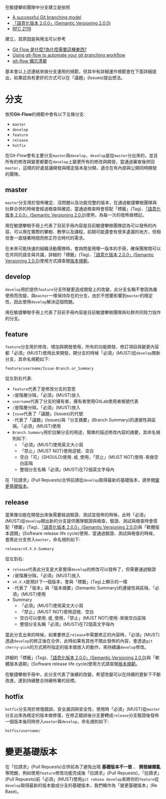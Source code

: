 在敏捷攀術團隊中分支建立是依照
- [A successful Git branching model](https://nvie.com/posts/a-successful-git-branching-model/)
- [「語意化版本 2.0.0」(Semantic Versioning 2.0.0)](https://semver.org/lang/zh-TW/#%E8%AA%9E%E6%84%8F%E5%8C%96%E7%89%88%E6%9C%AC-200)
- [RFC 2119](https://www.ietf.org/rfc/rfc2119.txt)

建立，其原因是與用法可以參考
- [Git Flow 是什麼?為什麼需要這種東西?](https://gitbook.tw/chapters/gitflow/why-need-git-flow.html)
- [Using git-flow to automate your git branching workflow](https://jeffkreeftmeijer.com/git-flow/)
- [git-flow 備忘清單](https://danielkummer.github.io/git-flow-cheatsheet/index.zh_TW.html)

基本會以上述連結來做分支運用的規範，但其中有詳細運作規範會在下面詳細提出，如果認為有更好的方式可以在「議題」(Issues)提出想法。  

# 分支
依照**Git-Flow**的規範中會有以下五條分支:
- `master`
- `develop`
- `feature`
- `release`
- `hotfix`

在Git-Flow會有主要分支`master`與`develop`，`develop`是從`master`分出來的，並且所有的修改與變更都要在`develop`上變更所有的修改與開發，當通過審查後併回`master`，這樣的好處是讓開發與穩定版本是分開，適合在有內部與公開同時開發的團隊。

## master
`master`分支用於發佈確定、沒問題以及功能完整的版本，在通過敏捷攀樹團隊與社群合併的時候會經過檢查與確認，當通過檢查時會搭配「標籤」(Tag)、[「語意化版本 2.0.0」(Semantic Versioning 2.0.0)](https://semver.org/lang/zh-TW/#%E8%AA%9E%E6%84%8F%E5%8C%96%E7%89%88%E6%9C%AC-200)使用，為每一次的發佈做標記。  

用在敏捷攀樹手冊上代表了目前手冊內容是目前敏捷攀樹團隊認為可以發佈的內容，可以用在實際的攀樹、教學以及課程，前期可能還會有很多遺漏的地方，但相信會一直隨著時間而修正符合時代的需求。

在未來可能快速的組織活動團隊時，會詢問是用哪一版本的手冊，確保團隊間可以在共同的語言與共識，詳細的「標籤」(Tag)、[「語意化版本 2.0.0」(Semantic Versioning 2.0.0)](https://semver.org/lang/zh-TW/#%E8%AA%9E%E6%84%8F%E5%8C%96%E7%89%88%E6%9C%AC-200)使用方式請查閱[版本規範](./版本規範.md)。

## develop
`develop`用於提供`feature`分支所變更造成開發上的改變，此分支名稱不會因為誰使用而改變，與`master`一樣保持存在的分支，由於不想要影響到`master`的穩定性，因此使用`develop`解決這個問題。

用在敏捷攀樹手冊上代表了目前手冊內容是目前敏捷攀樹團隊與社群共同努力協作的分支。

## feature
`feature`分支用於修改、增加與開發使用，所有的功能開發、修訂項目與變更內容都「必須」(MUST)使用此來開發，開分支的時候「必須」(MUST)從`develop`開新分支，其命名規範如下:

`feature/username/Issue-Branch.or_Summary`

從左到右代表:
- `feature`代表了是修改分支的意思
- `/`是階層分隔，「必須」(MUST)放入
- `username`代表了分支的擁有者，擁有者使用GitLab使用者帳號代表
- `/`是階層分隔，「必須」(MUST)放入
- `Issue`代表了「議題」(Issues)的代號
- `-`代表了「議題」(Issues)與「分支摘要」(Branch Summary)的連接性與區隔，「必須」(MUST)使用
- `Branch.Summary`用於註解分支的用途，簡單的描述修改內容的摘要，其命名規則如下:
  - 「必須」(MUST)使用英文大小寫
  - 「禁止」(MUST NOT)使用逗號、空白
  - 空白「可」(SHOULD)使用`.`或`_`使用，「禁止」(MUST NOT)使用`-`來做空白區隔
  - 整個分支名稱「必須」(MUST)在72個英文字母內

在「拉請求」(Pull Repuests)合併前請從`develop`取得最新的基礎版本，請參閱[變更基礎版本](#變更基礎版本)。

## release
當某像功能在開發出來後需要經過驗證、測試並發佈的時候，此時「必須」(MUST)從`develop`開出新的分支提供團隊驗證與檢查，驗證、測試與檢查時會搭配「標籤」(Tag)、[「語意化版本 2.0.0」(Semantic Versioning 2.0.0)](https://semver.org/lang/zh-TW/#%E8%AA%9E%E6%84%8F%E5%8C%96%E7%89%88%E6%9C%AC-200)與「軟體版本週期」(Software release life cycle)使用，當通過驗證、測試與檢查的時候，會將此分支併入`master`，命名規則如下:

`release/vX.X.X-Summary`

從左到右:
- `release`代表此分支是大家覺得`develop`的修改可以發佈了，但需要通過驗證
- `/`是階層分隔，「必須」(MUST)放入
- `vX.X.X`是預計下一個版本，會與「標籤」(Tag)上顯示的一樣
- `-`代表了「版本」與「版本摘要」(Semantic Summary)的連接性與區隔，「必須」(MUST)使用
- Summary
  - 「必須」(MUST)使用英文大小寫
  - 「禁止」(MUST NOT)使用逗號、空白
  - 空白可以使用`.`或`_`使用，「禁止」(MUST NOT)使用`-`來做空白區隔
  - 整個分支名稱「必須」(MUST)在72個英文字母內

當此分支出來的時候，如果要修正`release`中需要修正的內容時，「必須」(MUST)透過`develop`的修正後在合併，此時如果有其他不關此發佈的內容，會透過`git cherry-pick`的方式將所指定的版本做放入的動作，來持續讓`develop`修改。

詳細的「標籤」(Tag)、[「語意化版本 2.0.0」(Semantic Versioning 2.0.0)](https://semver.org/lang/zh-TW/#%E8%AA%9E%E6%84%8F%E5%8C%96%E7%89%88%E6%9C%AC-200)與「軟體版本週期」(Software release life cycle)使用方式請查閱[版本規範](./版本規範.md)。

在敏捷攀樹手冊中，此分支代表了後續的改變，希望改變可以在持續的更新下不斷改進，達到持續整合持續佈署的目標。

## hotfix
`hotfix`分支用於修復錯誤、安全漏洞與安全性，使用時「必須」(MUST)從`master`分支出來為穩定的版本做修復，在修正錯誤後分支要轉成`release`分支驗證後發佈一個版本後同時併入`master`與`develop`，命名規則如下:

`hotfix/username/`

# 變更基礎版本
在「拉請求」(Pull Repuests)合併前為了避免出現 **基礎版本不一致** 、 **開發線雜亂** 等問題，例如使用`feature`修改功能完成後「拉請求」(Pull Repuests)，「拉請求」(Pull Repuests)前「必須」(MUST)使用`git rebase develop`來將你的`feature`從`develop`取得最新的版本變成分支的基礎版本，我們稱作為「變更基礎版本」(Re Base)。
